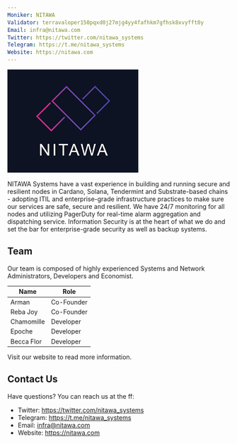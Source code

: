 ```yaml
---
Moniker: NITAWA
Validator: terravaloper150pqxd0j27mjg4yy4fafhkm7gfhsk8xvyfft0y
Email: infra@nitawa.com
Twitter: https://twitter.com/nitawa_systems
Telegram: https://t.me/nitawa_systems
Website: https://nitawa.com
---
```


![nitawa](nitawa.png)


NITAWA Systems have a vast experience in building and running secure and resilient nodes in Cardano, Solana, Tendermint and Substrate-based chains - adopting ITIL and enterprise-grade infrastructure practices to make sure our services are safe, secure and resilient. We have 24/7 monitoring for all nodes and utilizing PagerDuty for real-time alarm aggregation and dispatching service. Information Security is at the heart of what we do and set the bar for enterprise-grade security as well as backup systems.

## Team
Our team is composed of highly experienced Systems and Network Administrators, Developers and Economist. 

| Name          | Role                |
| ------------- | ------------------- |
| Arman         | Co-Founder          |
| Reba Joy      | Co-Founder          |
| Chamomille    | Developer           |
| Epoche        | Developer           |
| Becca Flor    | Developer           |

Visit our website to read more information.

## Contact Us

Have questions? You can reach us at the ff:

- Twitter: https://twitter.com/nitawa_systems
- Telegram: https://t.me/nitawa_systems
- Email: infra@nitawa.com
- Website: https://nitawa.com

